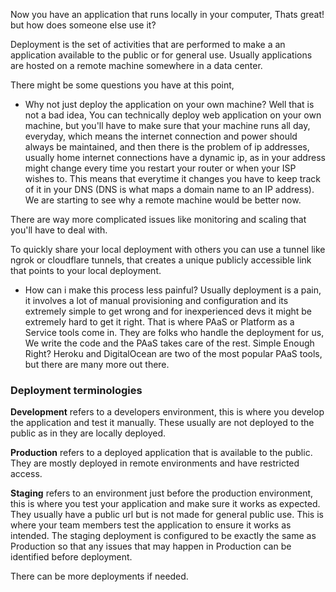 Now you have an application that runs locally in your computer, Thats great! but how does someone else use it?

Deployment is the set of activities that are performed to make a an application available to the public or for general use. Usually applications are hosted on a remote machine somewhere in a data center.

There might be some questions you have at this point,

- Why not just deploy the application on your own machine?
Well that is not a bad idea, You can technically deploy web application on your own machine, but you'll have to make sure that your machine runs all day, everyday, which means the internet connection and power should always be maintained, and then there is the problem of ip addresses, usually home internet connections have a dynamic ip, as in your address might change every time you restart your router or when your ISP wishes to. This means that everytime it changes you have to keep track of it in your DNS (DNS is what maps a domain name to an IP address). We are starting to see why a remote machine would be better now.

There are way more complicated issues like monitoring and scaling that you'll have to deal with.

To quickly share your local deployment with others you can use a tunnel like ngrok or cloudflare tunnels, that creates a unique publicly accessible link that points to your local deployment.

- How can i make this process less painful?
Usually deployment is a pain, it involves a lot of manual provisioning and configuration and its extremely simple to get wrong and for inexperienced devs it might be extremely hard to get it right. That is where PAaS or Platform as a Service tools come in. They are folks who handle the deployment for us, We write the code and the PAaS takes care of the rest. Simple Enough Right? Heroku and DigitalOcean are two of the most popular PAaS tools, but there are many more out there.

### Deployment terminologies

**Development** refers to a developers environment, this is where you develop the application and test it manually. These usually are not deployed to the public as in they are locally deployed.

**Production** refers to a deployed application that is available to the public. They are mostly deployed in remote environments and have restricted access.

**Staging** refers to an environment just before the production environment, this is where you test your application and make sure it works as expected. They usually have a public url but is not made for general public use. This is where your team members test the application to ensure it works as intended. The staging deployment is configured to be exactly the same as Production so that any issues that may happen in Production can be identified before deployment.

There can be more deployments if needed.
